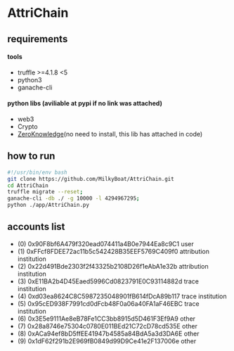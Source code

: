 # AttriChain

## requirements
#### tools
* truffle >=4.1.8 <5
* python3
* ganache-cli

#### python libs (aviliable at pypi if no link was attached)
* web3
* Crypto
* [ZeroKnowledge](https://github.com/anudit/zkpython)(no need to install, this lib has attached in code)

## how to run
```bash
#!/usr/bin/env bash
git clone https://github.com/MilkyBoat/AttriChain.git
cd AttriChain
truffle migrate --reset;
ganache-cli -db ./ -g 10000 -l 4294967295;
python ./app/AttriChain.py
```

## accounts list
* (0) 0x90F8bf6A479f320ead074411a4B0e7944Ea8c9C1 user
* (1) 0xFFcf8FDEE72ac11b5c542428B35EEF5769C409f0 attribution institution
* (2) 0x22d491Bde2303f2f43325b2108D26f1eAbA1e32b attribution institution
* (3) 0xE11BA2b4D45Eaed5996Cd0823791E0C93114882d trace institution
* (4) 0xd03ea8624C8C5987235048901fB614fDcA89b117 trace institution
* (5) 0x95cED938F7991cd0dFcb48F0a06a40FA1aF46EBC trace institution
* (6) 0x3E5e9111Ae8eB78Fe1CC3bb8915d5D461F3Ef9A9 other
* (7) 0x28a8746e75304c0780E011BEd21C72cD78cd535E other
* (8) 0xACa94ef8bD5ffEE41947b4585a84BdA5a3d3DA6E other
* (9) 0x1dF62f291b2E969fB0849d99D9Ce41e2F137006e other
